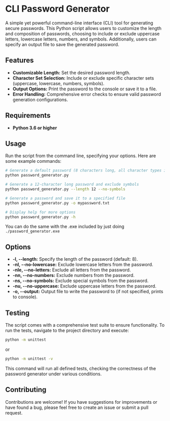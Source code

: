 # CLI Password Generator

A simple yet powerful command-line interface (CLI) tool for generating secure passwords. This Python script allows users to customize the length and composition of passwords, choosing to include or exclude uppercase letters, lowercase letters, numbers, and symbols. Additionally, users can specify an output file to save the generated password.

## Features

- **Customizable Length:** Set the desired password length.
- **Character Set Selection:** Include or exclude specific character sets (uppercase, lowercase, numbers, symbols).
- **Output Options:** Print the password to the console or save it to a file.
- **Error Handling:** Comprehensive error checks to ensure valid password generation configurations.

## Requirements

- **Python 3.6 or higher**

## Usage

Run the script from the command line, specifying your options. Here are some example commands:

```bash
# Generate a default password (8 characters long, all character types included)
python password_generator.py

# Generate a 12-character long password and exclude symbols
python password_generator.py --length 12 --no-symbols

# Generate a password and save it to a specified file
python password_generator.py -o mypassword.txt

# Display help for more options
python password_generator.py -h
```

You can do the same with the .exe included by just doing `./password_generator.exe`

## Options

- **-l, --length:** Specify the length of the password (default: 8).
- **-nl, --no-lowercase:** Exclude lowercase letters from the password.
- **-nle, --no-letters:** Exclude all letters from the password.
- **-nn, --no-numbers:** Exclude numbers from the password.
- **-ns, --no-symbols:** Exclude special symbols from the password.
- **-nu, --no-uppercase:** Exclude uppercase letters from the password.
- **-o, --output:** Output file to write the password to (if not specified, prints to console).

## Testing

The script comes with a comprehensive test suite to ensure functionality. To run the tests, navigate to the project directory and execute:

```bash
python -m unittest
```

or

```bash
python -m unittest -v
```

This command will run all defined tests, checking the correctness of the password generator under various conditions.

## Contributing

Contributions are welcome! If you have suggestions for improvements or have found a bug, please feel free to create an issue or submit a pull request.


